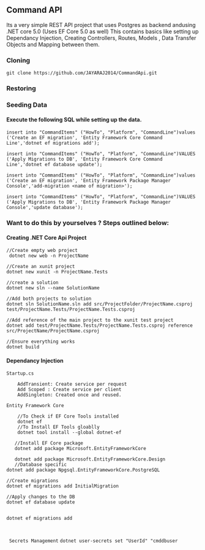 ## Command API
Its a very simple REST API project that uses Postgres as backend andusing .NET core 5.0 (Uses EF Core 5.0 as well)
This contains basics like setting up Dependancy Injection, Creating Controllers, Routes, Models , Data Transfer Objects and Mapping between them.
### Cloning
`git clone https://github.com/JAYARAJ2014/CommandApi.git`

### Restoring

### Seeding Data

#### Execute the following SQL while setting up the data.
```
insert into "CommandItems" ("HowTo", "Platform", "CommandLine")values ('Create an EF migration', 'Entity Framework Core Command Line','dotnet ef migrations add');

insert into "CommandItems" ("HowTo", "Platform", "CommandLine")VALUES ('Apply Migrations to DB', 'Entity Framework Core Command Line','dotnet ef database update');

insert into "CommandItems" ("HowTo", "Platform", "CommandLine")values ('Create an EF migration', 'Entity Framework Package Manager Console','add-migration <name of migration>');

insert into "CommandItems" ("HowTo", "Platform", "CommandLine")VALUES ('Apply Migrations to DB', 'Entity Framework Package Manager Console','update database');

```


### Want to do this by yourselves ? Steps outlined below:

#### Creating .NET Core Api Project

 ```
 //Create empty web project
  dotnet new web -n ProjectName
 
 //Create an xunit project
 dotnet new xunit -n ProjectName.Tests
 
 //create a solution
 dotnet new sln --name SolutionName
 
 //Add both projects to solution
 dotnet sln SolutionName.sln add src/ProjectFolder/ProjectName.csproj test/ProjectName.Tests/ProjectName.Tests.csproj 
 
 //Add reference of the main project to the xunit test project
 dotnet add test/ProjectName.Tests/ProjectName.Tests.csproj reference src/ProjectName/ProjectName.csproj 
 
 //Ensure everything works
 dotnet build
 
 ```
 
 #### Dependancy Injection 
 
 `Startup.cs`
 ```
     AddTransient: Create service per request
     Add Scoped : Create service per client
     AddSingleton: Created once and reused.
 ```
 
 `Entity Framework Core`
 
 ```
     //To Check if EF Core Tools installed
     dotnet ef
     //To Install EF Tools gloablly
     dotnet tool install --global dotnet-ef

    //Install EF Core package
    dotnet add package Microsoft.EntityFrameworkCore
    
    dotnet add package Microsoft.EntityFrameworkCore.Design
    //Database specific
dotnet add package Npgsql.EntityFrameworkCore.PostgreSQL

//Create migrations
dotnet ef migrations add InitialMigration

//Apply changes to the DB
dotnet ef database update


dotnet ef migrations add



 ```
 
` Secrets Management`
```dotnet user-secrets set "UserId" "cmddbuser```
